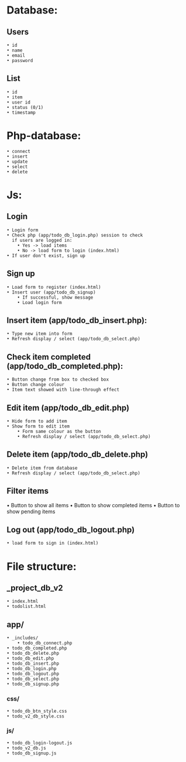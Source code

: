 # Database:
## Users
	• id
	• name
	• email
	• password

## List
	• id
	• item
	• user id
	• status (0/1)
	• timestamp

# Php-database:
	• connect
	• insert
	• update
	• select
	• delete

# Js:
## Login
	• Login form
	• Check php (app/todo_db_login.php) session to check 
	  if users are logged in:
		• Yes -> load items
		• No -> load form to login (index.html)
	• If user don't exist, sign up

## Sign up 
	• Load form to register (index.html)
	• Insert user (app/todo_db_signup)
		• If successful, show message
		• Load login form

## Insert item (app/todo_db_insert.php):
	• Type new item into form 
	• Refresh display / select (app/todo_db_select.php)

## Check item completed (app/todo_db_completed.php):
	• Button change from box to checked box
	• Button change colour
	• Item text showed with line-through effect

## Edit item (app/todo_db_edit.php)
	• Hide form to add item
	• Show form to edit item
		• Form same colour as the button
		• Refresh display / select (app/todo_db_select.php)

## Delete item (app/todo_db_delete.php)
	• Delete item from database
	• Refresh display / select (app/todo_db_select.php)

## Filter items
• Button to show all items 
• Button to show completed items
• Button to show pending items

## Log out (app/todo_db_logout.php)
	• load form to sign in (index.html)

# File structure:
## _project_db_v2
	• index.html
	• todolist.html
## app/
	• _includes/
		• todo_db_connect.php
	• todo_db_completed.php
	• todo_db_delete.php
	• todo_db_edit.php
	• todo_db_insert.php
	• todo_db_login.php
	• todo_db_logout.php
	• todo_db_select.php
	• todo_db_signup.php
### css/
	• todo_db_btn_style.css
	• todo_v2_db_style.css
### js/
	• todo_db_login-logout.js
	• todo_v2_db.js
	• todo_db_signup.js
